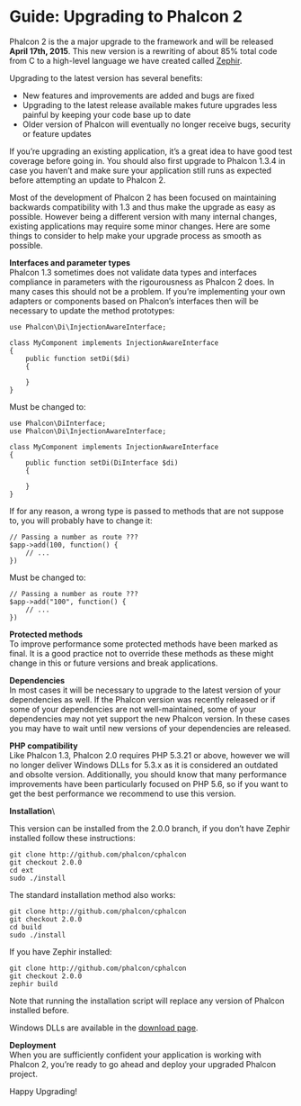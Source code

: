 <!--
slug: guide-upgrading-to-phalcon-2
date: Tue Apr 07 2015 13:19:30 GMT-0400 (EDT)
tags: phalcon2, phalcon, zephir, php
title: Guide: Upgrading to Phalcon 2
id: 115773676765
link: http://blog.phalconphp.com/post/115773676765/guide-upgrading-to-phalcon-2
raw: {"blog_name":"phalconphp","id":115773676765,"post_url":"http://blog.phalconphp.com/post/115773676765/guide-upgrading-to-phalcon-2","slug":"guide-upgrading-to-phalcon-2","type":"text","date":"2015-04-07 17:19:30 GMT","timestamp":1428427170,"state":"published","format":"html","reblog_key":"ykW4AUcF","tags":["phalcon2","phalcon","zephir","php"],"short_url":"http://tmblr.co/Z6Pumv1hqfXpT","highlighted":[],"note_count":6,"title":"Guide: Upgrading to Phalcon 2","body":"<p>Phalcon 2 is the a major upgrade to the framework and will be released <b>April 17th, 2015</b>. This new version is a rewriting of about 85% total code from C to a high-level language we have created called <a href=\"http://zephir-lang.com/\">Zephir</a>.</p>\n\n<p>Upgrading to the latest version has several benefits:</p>\n\n<ul><li>New features and improvements are added and bugs are fixed</li>\n<li>Upgrading to the latest release available makes future upgrades less painful by keeping your code base up to date</li>\n<li>Older version of Phalcon will eventually no longer receive bugs, security or feature updates</li>\n</ul><p>If you&rsquo;re upgrading an existing application, it&rsquo;s a great idea to have good test coverage before going in. You should also first upgrade to Phalcon 1.3.4 in case you haven&rsquo;t and make sure your application still runs as expected before attempting an update to Phalcon 2. </p>\n\n<p>Most of the development of Phalcon 2 has been focused on maintaining backwards compatibility with 1.3 and thus make the \nupgrade as easy as possible. However being a different version with many internal changes, existing applications may require some minor changes. Here are some things to consider to help make your upgrade process as smooth as possible.</p>\n\n<p>\n<b>Interfaces and parameter types</b><br/>\nPhalcon 1.3 sometimes does not validate data types and interfaces compliance in parameters with the rigourousness as Phalcon 2 does. \nIn many cases this should not be a problem. If you&rsquo;re implementing your own adapters or components based on Phalcon&rsquo;s interfaces then \nwill be necessary to update the method prototypes:</p>\n\n<pre class=\"sh_php sh_sourceCode\">\nuse Phalcon\\Di\\InjectionAwareInterface;\n\nclass MyComponent implements InjectionAwareInterface\n{\n\tpublic function setDi($di)\n\t{\n\n\t}\n}\n</pre>\n\n<p>Must be changed to:</p>\n\n<pre class=\"sh_php sh_sourceCode\">\nuse Phalcon\\DiInterface;\nuse Phalcon\\Di\\InjectionAwareInterface;\n\nclass MyComponent implements InjectionAwareInterface\n{\n\tpublic function setDi(DiInterface $di)\n\t{\n\n\t}\n}\n</pre>\n\n<p>If for any reason, a wrong type is passed to methods that are not suppose to, you will probably have to change it:</p>\n\n<pre class=\"sh_sh sh_sourceCode\">\n// Passing a number as route ???\n$app-&gt;add(100, function() {\n\t// ...\t\n})\n</pre>\n\n<p>Must be changed to:</p>\n\n<pre class=\"sh_sh sh_sourceCode\">\n// Passing a number as route ???\n$app-&gt;add(\"100\", function() {\n\t// ...\t\t\n})\n</pre>\n\n<p>\n<b>Protected methods</b><br/>\nTo improve performance some protected methods have been marked as final. It is a good practice not to override these methods as \nthese might change in this or future versions and break applications.</p>\n\n<p>\n<b>Dependencies</b><br/>\nIn most cases it will be necessary to upgrade to the latest version of your dependencies as well. If the Phalcon version was recently released or if some of your dependencies are not well-maintained, some of your dependencies may not yet support the new Phalcon version. In these cases you may have to wait until new versions of your dependencies are released.</p>\n\n<p>\n<b>PHP compatibility</b><br/>\nLike Phalcon 1.3, Phalcon 2.0 requires PHP 5.3.21 or above, however we will no longer deliver Windows DLLs for 5.3.x as it is \nconsidered an outdated and obsolte version. Additionally, you should know that many performance improvements have been particularly focused on PHP 5.6, so if you want to get the best performance we recommend to use this version. </p>\n\n<p>\n<b>Installation</b><br/></p><p>This version can be installed from the 2.0.0 branch, if you don’t have Zephir installed follow these instructions:</p>\n\n<pre class=\"sh_sh sh_sourceCode\">\ngit clone <a href=\"http://github.com/phalcon/cphalcon\">http://github.com/phalcon/cphalcon</a>\ngit checkout 2.0.0\ncd ext\nsudo ./install\n</pre>\n\n<p>The standard installation method also works:</p>\n\n<pre class=\"sh_sh sh_sourceCode\">\ngit clone <a href=\"http://github.com/phalcon/cphalcon\">http://github.com/phalcon/cphalcon</a>\ngit checkout 2.0.0\ncd build\nsudo ./install\n</pre>\n\n<p>If you have Zephir installed:</p>\n\n<pre class=\"sh_sh sh_sourceCode\">\ngit clone <a href=\"http://github.com/phalcon/cphalcon\">http://github.com/phalcon/cphalcon</a>\ngit checkout 2.0.0\nzephir build\n</pre>\n\n<p>Note that running the installation script will replace any version of Phalcon installed before.</p>\n\n<p>Windows DLLs are available in the <a href=\"http://phalconphp.com/en/download/windows\">download page</a>.</p>\n\n<p>\n<b>Deployment</b><br/>\nWhen you are sufficiently confident your application is working with Phalcon 2, you&rsquo;re ready to go ahead and deploy your upgraded Phalcon project.</p>\n\n<p>Happy Upgrading!</p>","reblog":{"tree_html":"","comment":"<p>Phalcon 2 is the a major upgrade to the framework and will be released <b>April 17th, 2015</b>. This new version is a rewriting of about 85% total code from C to a high-level language we have created called <a href=\"http://zephir-lang.com/\">Zephir</a>.</p>\n\n<p>Upgrading to the latest version has several benefits:</p>\n\n<ul><li>New features and improvements are added and bugs are fixed</li>\n<li>Upgrading to the latest release available makes future upgrades less painful by keeping your code base up to date</li>\n<li>Older version of Phalcon will eventually no longer receive bugs, security or feature updates</li>\n</ul><p>If you&rsquo;re upgrading an existing application, it&rsquo;s a great idea to have good test coverage before going in. You should also first upgrade to Phalcon 1.3.4 in case you haven&rsquo;t and make sure your application still runs as expected before attempting an update to Phalcon 2. </p>\n\n<p>Most of the development of Phalcon 2 has been focused on maintaining backwards compatibility with 1.3 and thus make the \nupgrade as easy as possible. However being a different version with many internal changes, existing applications may require some minor changes. Here are some things to consider to help make your upgrade process as smooth as possible.</p>\n\n<p>\n<b>Interfaces and parameter types</b><br>\nPhalcon 1.3 sometimes does not validate data types and interfaces compliance in parameters with the rigourousness as Phalcon 2 does. \nIn many cases this should not be a problem. If you&rsquo;re implementing your own adapters or components based on Phalcon&rsquo;s interfaces then \nwill be necessary to update the method prototypes:</p>\n\n<pre class=\"sh_php sh_sourceCode\">\nuse Phalcon\\Di\\InjectionAwareInterface;\n\nclass MyComponent implements InjectionAwareInterface\n{\n\tpublic function setDi($di)\n\t{\n\n\t}\n}\n</pre>\n\n<p>Must be changed to:</p>\n\n<pre class=\"sh_php sh_sourceCode\">\nuse Phalcon\\DiInterface;\nuse Phalcon\\Di\\InjectionAwareInterface;\n\nclass MyComponent implements InjectionAwareInterface\n{\n\tpublic function setDi(DiInterface $di)\n\t{\n\n\t}\n}\n</pre>\n\n<p>If for any reason, a wrong type is passed to methods that are not suppose to, you will probably have to change it:</p>\n\n<pre class=\"sh_sh sh_sourceCode\">\n// Passing a number as route ???\n$app-&gt;add(100, function() {\n\t// ...\t\n})\n</pre>\n\n<p>Must be changed to:</p>\n\n<pre class=\"sh_sh sh_sourceCode\">\n// Passing a number as route ???\n$app-&gt;add(\"100\", function() {\n\t// ...\t\t\n})\n</pre>\n\n<p>\n<b>Protected methods</b><br>\nTo improve performance some protected methods have been marked as final. It is a good practice not to override these methods as \nthese might change in this or future versions and break applications.</p>\n\n<p>\n<b>Dependencies</b><br>\nIn most cases it will be necessary to upgrade to the latest version of your dependencies as well. If the Phalcon version was recently released or if some of your dependencies are not well-maintained, some of your dependencies may not yet support the new Phalcon version. In these cases you may have to wait until new versions of your dependencies are released.</p>\n\n<p>\n<b>PHP compatibility</b><br>\nLike Phalcon 1.3, Phalcon 2.0 requires PHP 5.3.21 or above, however we will no longer deliver Windows DLLs for 5.3.x as it is \nconsidered an outdated and obsolte version. Additionally, you should know that many performance improvements have been particularly focused on PHP 5.6, so if you want to get the best performance we recommend to use this version. </p>\n\n<p>\n<b>Installation</b><br></p><p>This version can be installed from the 2.0.0 branch, if you don&rsquo;t have Zephir installed follow these instructions:</p>\n\n<pre class=\"sh_sh sh_sourceCode\">\ngit clone <a href=\"http://github.com/phalcon/cphalcon\">http://github.com/phalcon/cphalcon</a>\ngit checkout 2.0.0\ncd ext\nsudo ./install\n</pre>\n\n<p>The standard installation method also works:</p>\n\n<pre class=\"sh_sh sh_sourceCode\">\ngit clone <a href=\"http://github.com/phalcon/cphalcon\">http://github.com/phalcon/cphalcon</a>\ngit checkout 2.0.0\ncd build\nsudo ./install\n</pre>\n\n<p>If you have Zephir installed:</p>\n\n<pre class=\"sh_sh sh_sourceCode\">\ngit clone <a href=\"http://github.com/phalcon/cphalcon\">http://github.com/phalcon/cphalcon</a>\ngit checkout 2.0.0\nzephir build\n</pre>\n\n<p>Note that running the installation script will replace any version of Phalcon installed before.</p>\n\n<p>Windows DLLs are available in the <a href=\"http://phalconphp.com/en/download/windows\">download page</a>.</p>\n\n<p>\n<b>Deployment</b><br>\nWhen you are sufficiently confident your application is working with Phalcon 2, you&rsquo;re ready to go ahead and deploy your upgraded Phalcon project.</p>\n\n<p>Happy Upgrading!</p>"},"trail":[{"blog":{"name":"phalconphp","theme":{"header_full_width":1117,"header_full_height":426,"header_focus_width":758,"header_focus_height":426,"avatar_shape":"square","background_color":"#FAFAFA","body_font":"Helvetica Neue","header_bounds":"0,937,426,179","header_image":"http://static.tumblr.com/be2b0380984b972b47699d457f4c0ffb/ivjir8a/815nn0qo7/tumblr_static_28z87js742xwowwo0kco04ogs.jpg","header_image_focused":"http://static.tumblr.com/be2b0380984b972b47699d457f4c0ffb/ivjir8a/laHnn0qo9/tumblr_static_tumblr_static_28z87js742xwowwo0kco04ogs_focused_v3.jpg","header_image_scaled":"http://static.tumblr.com/be2b0380984b972b47699d457f4c0ffb/ivjir8a/815nn0qo7/tumblr_static_28z87js742xwowwo0kco04ogs_2048_v2.jpg","header_stretch":true,"link_color":"#529ECC","show_avatar":true,"show_description":true,"show_header_image":true,"show_title":true,"title_color":"#444444","title_font":"Gibson","title_font_weight":"bold"}},"post":{"id":"115773676765"},"content":"<p>Phalcon 2 is the a major upgrade to the framework and will be released <b>April 17th, 2015</b>. This new version is a rewriting of about 85% total code from C to a high-level language we have created called <a href=\"http://zephir-lang.com/\">Zephir</a>.</p>\n\n<p>Upgrading to the latest version has several benefits:</p>\n\n<ul><li>New features and improvements are added and bugs are fixed</li>\n<li>Upgrading to the latest release available makes future upgrades less painful by keeping your code base up to date</li>\n<li>Older version of Phalcon will eventually no longer receive bugs, security or feature updates</li>\n</ul><p>If you’re upgrading an existing application, it’s a great idea to have good test coverage before going in. You should also first upgrade to Phalcon 1.3.4 in case you haven’t and make sure your application still runs as expected before attempting an update to Phalcon 2. </p>\n\n<p>Most of the development of Phalcon 2 has been focused on maintaining backwards compatibility with 1.3 and thus make the \nupgrade as easy as possible. However being a different version with many internal changes, existing applications may require some minor changes. Here are some things to consider to help make your upgrade process as smooth as possible.</p>\n\n<p>\n<b>Interfaces and parameter types</b><br>\nPhalcon 1.3 sometimes does not validate data types and interfaces compliance in parameters with the rigourousness as Phalcon 2 does. \nIn many cases this should not be a problem. If you’re implementing your own adapters or components based on Phalcon’s interfaces then \nwill be necessary to update the method prototypes:</p>\n\n<pre class=\"sh_php sh_sourceCode\">\nuse Phalcon\\Di\\InjectionAwareInterface;\n\nclass MyComponent implements InjectionAwareInterface\n{\n\tpublic function setDi($di)\n\t{\n\n\t}\n}\n</pre>\n\n<p>Must be changed to:</p>\n\n<pre class=\"sh_php sh_sourceCode\">\nuse Phalcon\\DiInterface;\nuse Phalcon\\Di\\InjectionAwareInterface;\n\nclass MyComponent implements InjectionAwareInterface\n{\n\tpublic function setDi(DiInterface $di)\n\t{\n\n\t}\n}\n</pre>\n\n<p>If for any reason, a wrong type is passed to methods that are not suppose to, you will probably have to change it:</p>\n\n<pre class=\"sh_sh sh_sourceCode\">\n// Passing a number as route ???\n$app->add(100, function() {\n\t// ...\t\n})\n</pre>\n\n<p>Must be changed to:</p>\n\n<pre class=\"sh_sh sh_sourceCode\">\n// Passing a number as route ???\n$app->add(\"100\", function() {\n\t// ...\t\t\n})\n</pre>\n\n<p>\n<b>Protected methods</b><br>\nTo improve performance some protected methods have been marked as final. It is a good practice not to override these methods as \nthese might change in this or future versions and break applications.</p>\n\n<p>\n<b>Dependencies</b><br>\nIn most cases it will be necessary to upgrade to the latest version of your dependencies as well. If the Phalcon version was recently released or if some of your dependencies are not well-maintained, some of your dependencies may not yet support the new Phalcon version. In these cases you may have to wait until new versions of your dependencies are released.</p>\n\n<p>\n<b>PHP compatibility</b><br>\nLike Phalcon 1.3, Phalcon 2.0 requires PHP 5.3.21 or above, however we will no longer deliver Windows DLLs for 5.3.x as it is \nconsidered an outdated and obsolte version. Additionally, you should know that many performance improvements have been particularly focused on PHP 5.6, so if you want to get the best performance we recommend to use this version. </p>\n\n<p>\n<b>Installation</b><br></p><p>This version can be installed from the 2.0.0 branch, if you don’t have Zephir installed follow these instructions:</p>\n\n<pre class=\"sh_sh sh_sourceCode\">\ngit clone <a href=\"http://github.com/phalcon/cphalcon\">http://github.com/phalcon/cphalcon</a>\ngit checkout 2.0.0\ncd ext\nsudo ./install\n</pre>\n\n<p>The standard installation method also works:</p>\n\n<pre class=\"sh_sh sh_sourceCode\">\ngit clone <a href=\"http://github.com/phalcon/cphalcon\">http://github.com/phalcon/cphalcon</a>\ngit checkout 2.0.0\ncd build\nsudo ./install\n</pre>\n\n<p>If you have Zephir installed:</p>\n\n<pre class=\"sh_sh sh_sourceCode\">\ngit clone <a href=\"http://github.com/phalcon/cphalcon\">http://github.com/phalcon/cphalcon</a>\ngit checkout 2.0.0\nzephir build\n</pre>\n\n<p>Note that running the installation script will replace any version of Phalcon installed before.</p>\n\n<p>Windows DLLs are available in the <a href=\"http://phalconphp.com/en/download/windows\">download page</a>.</p>\n\n<p>\n<b>Deployment</b><br>\nWhen you are sufficiently confident your application is working with Phalcon 2, you’re ready to go ahead and deploy your upgraded Phalcon project.</p>\n\n<p>Happy Upgrading!</p>","content_raw":"<p>Phalcon 2 is the a major upgrade to the framework and will be released <b>April 17th, 2015</b>. This new version is a rewriting of about 85% total code from C to a high-level language we have created called <a href=\"http://zephir-lang.com/\">Zephir</a>.</p>\n\n<p>Upgrading to the latest version has several benefits:</p>\n\n<ul><li>New features and improvements are added and bugs are fixed</li>\n<li>Upgrading to the latest release available makes future upgrades less painful by keeping your code base up to date</li>\n<li>Older version of Phalcon will eventually no longer receive bugs, security or feature updates</li>\n</ul><p>If you're upgrading an existing application, it's a great idea to have good test coverage before going in. You should also first upgrade to Phalcon 1.3.4 in case you haven't and make sure your application still runs as expected before attempting an update to Phalcon 2. </p>\n\n<p>Most of the development of Phalcon 2 has been focused on maintaining backwards compatibility with 1.3 and thus make the \nupgrade as easy as possible. However being a different version with many internal changes, existing applications may require some minor changes. Here are some things to consider to help make your upgrade process as smooth as possible.</p>\n\n<p>\n<b>Interfaces and parameter types</b><br>\nPhalcon 1.3 sometimes does not validate data types and interfaces compliance in parameters with the rigourousness as Phalcon 2 does. \nIn many cases this should not be a problem. If you're implementing your own adapters or components based on Phalcon's interfaces then \nwill be necessary to update the method prototypes:</p>\n\n<pre class=\"sh_php sh_sourceCode\">\nuse Phalcon\\Di\\InjectionAwareInterface;\n\nclass MyComponent implements InjectionAwareInterface\n{\n\tpublic function setDi($di)\n\t{\n\n\t}\n}\n</pre>\n\n<p>Must be changed to:</p>\n\n<pre class=\"sh_php sh_sourceCode\">\nuse Phalcon\\DiInterface;\nuse Phalcon\\Di\\InjectionAwareInterface;\n\nclass MyComponent implements InjectionAwareInterface\n{\n\tpublic function setDi(DiInterface $di)\n\t{\n\n\t}\n}\n</pre>\n\n<p>If for any reason, a wrong type is passed to methods that are not suppose to, you will probably have to change it:</p>\n\n<pre class=\"sh_sh sh_sourceCode\">\n// Passing a number as route ???\n$app-&gt;add(100, function() {\n\t// ...\t\n})\n</pre>\n\n<p>Must be changed to:</p>\n\n<pre class=\"sh_sh sh_sourceCode\">\n// Passing a number as route ???\n$app-&gt;add(\"100\", function() {\n\t// ...\t\t\n})\n</pre>\n\n<p>\n<b>Protected methods</b><br>\nTo improve performance some protected methods have been marked as final. It is a good practice not to override these methods as \nthese might change in this or future versions and break applications.</p>\n\n<p>\n<b>Dependencies</b><br>\nIn most cases it will be necessary to upgrade to the latest version of your dependencies as well. If the Phalcon version was recently released or if some of your dependencies are not well-maintained, some of your dependencies may not yet support the new Phalcon version. In these cases you may have to wait until new versions of your dependencies are released.</p>\n\n<p>\n<b>PHP compatibility</b><br>\nLike Phalcon 1.3, Phalcon 2.0 requires PHP 5.3.21 or above, however we will no longer deliver Windows DLLs for 5.3.x as it is \nconsidered an outdated and obsolte version. Additionally, you should know that many performance improvements have been particularly focused on PHP 5.6, so if you want to get the best performance we recommend to use this version. </p>\n\n<p>\n<b>Installation</b><br></p><p>This version can be installed from the 2.0.0 branch, if you don&rsquo;t have Zephir installed follow these instructions:</p>\n\n<pre class=\"sh_sh sh_sourceCode\">\ngit clone http://github.com/phalcon/cphalcon\ngit checkout 2.0.0\ncd ext\nsudo ./install\n</pre>\n\n<p>The standard installation method also works:</p>\n\n<pre class=\"sh_sh sh_sourceCode\">\ngit clone http://github.com/phalcon/cphalcon\ngit checkout 2.0.0\ncd build\nsudo ./install\n</pre>\n\n<p>If you have Zephir installed:</p>\n\n<pre class=\"sh_sh sh_sourceCode\">\ngit clone http://github.com/phalcon/cphalcon\ngit checkout 2.0.0\nzephir build\n</pre>\n\n<p>Note that running the installation script will replace any version of Phalcon installed before.</p>\n\n<p>Windows DLLs are available in the <a href=\"http://phalconphp.com/en/download/windows\">download page</a>.</p>\n\n<p>\n<b>Deployment</b><br>\nWhen you are sufficiently confident your application is working with Phalcon 2, you're ready to go ahead and deploy your upgraded Phalcon project.</p>\n\n<p>Happy Upgrading!</p>","is_current_item":true,"is_root_item":true}]}
publish: 2015-04-07
-->


Guide: Upgrading to Phalcon 2
=============================

Phalcon 2 is the a major upgrade to the framework and will be released
**April 17th, 2015**. This new version is a rewriting of about 85% total
code from C to a high-level language we have created called
[Zephir](http://zephir-lang.com/).

Upgrading to the latest version has several benefits:

-   New features and improvements are added and bugs are fixed
-   Upgrading to the latest release available makes future upgrades less
    painful by keeping your code base up to date
-   Older version of Phalcon will eventually no longer receive bugs,
    security or feature updates

If you’re upgrading an existing application, it’s a great idea to have
good test coverage before going in. You should also first upgrade to
Phalcon 1.3.4 in case you haven’t and make sure your application still
runs as expected before attempting an update to Phalcon 2.

Most of the development of Phalcon 2 has been focused on maintaining
backwards compatibility with 1.3 and thus make the upgrade as easy as
possible. However being a different version with many internal changes,
existing applications may require some minor changes. Here are some
things to consider to help make your upgrade process as smooth as
possible.

**Interfaces and parameter types**\
 Phalcon 1.3 sometimes does not validate data types and interfaces
compliance in parameters with the rigourousness as Phalcon 2 does. In
many cases this should not be a problem. If you’re implementing your own
adapters or components based on Phalcon’s interfaces then will be
necessary to update the method prototypes:

~~~~ {.sh_php .sh_sourceCode}
use Phalcon\Di\InjectionAwareInterface;

class MyComponent implements InjectionAwareInterface
{
    public function setDi($di)
    {

    }
}
~~~~

Must be changed to:

~~~~ {.sh_php .sh_sourceCode}
use Phalcon\DiInterface;
use Phalcon\Di\InjectionAwareInterface;

class MyComponent implements InjectionAwareInterface
{
    public function setDi(DiInterface $di)
    {

    }
}
~~~~

If for any reason, a wrong type is passed to methods that are not
suppose to, you will probably have to change it:

~~~~ {.sh_sh .sh_sourceCode}
// Passing a number as route ???
$app->add(100, function() {
    // ...  
})
~~~~

Must be changed to:

~~~~ {.sh_sh .sh_sourceCode}
// Passing a number as route ???
$app->add("100", function() {
    // ...      
})
~~~~

**Protected methods**\
 To improve performance some protected methods have been marked as
final. It is a good practice not to override these methods as these
might change in this or future versions and break applications.

**Dependencies**\
 In most cases it will be necessary to upgrade to the latest version of
your dependencies as well. If the Phalcon version was recently released
or if some of your dependencies are not well-maintained, some of your
dependencies may not yet support the new Phalcon version. In these cases
you may have to wait until new versions of your dependencies are
released.

**PHP compatibility**\
 Like Phalcon 1.3, Phalcon 2.0 requires PHP 5.3.21 or above, however we
will no longer deliver Windows DLLs for 5.3.x as it is considered an
outdated and obsolte version. Additionally, you should know that many
performance improvements have been particularly focused on PHP 5.6, so
if you want to get the best performance we recommend to use this
version.

**Installation**\

This version can be installed from the 2.0.0 branch, if you don’t have
Zephir installed follow these instructions:

~~~~ {.sh_sh .sh_sourceCode}
git clone http://github.com/phalcon/cphalcon
git checkout 2.0.0
cd ext
sudo ./install
~~~~

The standard installation method also works:

~~~~ {.sh_sh .sh_sourceCode}
git clone http://github.com/phalcon/cphalcon
git checkout 2.0.0
cd build
sudo ./install
~~~~

If you have Zephir installed:

~~~~ {.sh_sh .sh_sourceCode}
git clone http://github.com/phalcon/cphalcon
git checkout 2.0.0
zephir build
~~~~

Note that running the installation script will replace any version of
Phalcon installed before.

Windows DLLs are available in the [download
page](http://phalconphp.com/en/download/windows).

**Deployment**\
 When you are sufficiently confident your application is working with
Phalcon 2, you’re ready to go ahead and deploy your upgraded Phalcon
project.

Happy Upgrading!

